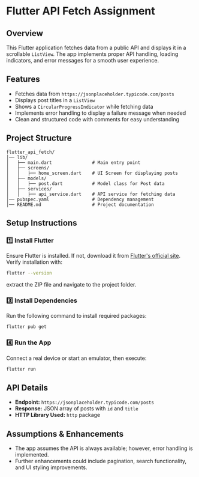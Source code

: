 # Flutter API Fetch Assignment

## Overview
This Flutter application fetches data from a public API and displays it in a scrollable `ListView`. The app implements proper API handling, loading indicators, and error messages for a smooth user experience.

## Features
- Fetches data from `https://jsonplaceholder.typicode.com/posts`
- Displays post titles in a `ListView`
- Shows a `CircularProgressIndicator` while fetching data
- Implements error handling to display a failure message when needed
- Clean and structured code with comments for easy understanding

## Project Structure
```
flutter_api_fetch/
│── lib/
│   ├── main.dart               # Main entry point
│   ├── screens/
│   │   ├── home_screen.dart    # UI Screen for displaying posts
│   ├── models/
│   │   ├── post.dart           # Model class for Post data
│   ├── services/
│   │   ├── api_service.dart    # API service for fetching data
│── pubspec.yaml                # Dependency management
│── README.md                   # Project documentation
```

## Setup Instructions

### 1️⃣ Install Flutter
Ensure Flutter is installed. If not, download it from [Flutter's official site](https://flutter.dev/docs/get-started/install).
Verify installation with:
```sh
flutter --version

```
 extract the ZIP file and navigate to the project folder.

### 3️⃣ Install Dependencies
Run the following command to install required packages:
```sh
flutter pub get
```

### 4️⃣ Run the App
Connect a real device or start an emulator, then execute:
```sh
flutter run
```

## API Details
- **Endpoint:** `https://jsonplaceholder.typicode.com/posts`
- **Response:** JSON array of posts with `id` and `title`
- **HTTP Library Used:** `http` package

## Assumptions & Enhancements
- The app assumes the API is always available; however, error handling is implemented.
- Further enhancements could include pagination, search functionality, and UI styling improvements.


